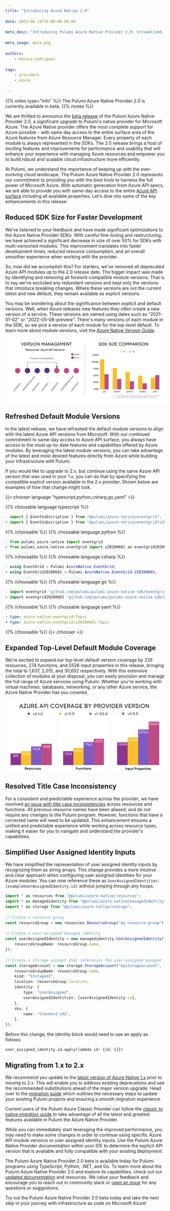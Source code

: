 ```yaml
---
title: "Introducing Azure Native 2.0"

date: 2023-06-14T14:00:00-04:00

meta_desc: "Introducing Pulumi Azure Native Provider 2.0: Streamlined, Expanded, and More Powerful than Ever!"

meta_image: meta.png

authors:
    - monica-rodriguez

tags:
    - providers
    - azure

---
```


{{% notes type="info" %}}
The Pulumi Azure Native Provider 2.0 is currently available in beta.
{{% /notes %}}

We are thrilled to announce the [beta release](https://github.com/pulumi/pulumi-azure-native/releases/tag/v2.0.0-beta.1) of the Pulumi Azure Native Provider 2.0, a significant upgrade to Pulumi's native provider for Microsoft Azure. The Azure Native provider offers the most complete support for Azure possible - with same day access to the entire surface area of the Azure features from Azure Resource Manager. Every property of each module is always represented in the SDKs. The 2.0 release brings a host of exciting features and improvements for performance and usability that will enhance your experience with managing Azure resources and empower you to build robust and scalable cloud infrastructure more efficiently.

<!--more-->

At Pulumi, we understand the importance of keeping up with the ever-evolving cloud landscape. The Pulumi Azure Native Provider 2.0 represents our commitment to providing you with the best tools to harness the full power of Microsoft Azure. With automatic generation from Azure API specs, we are able to provide you with same-day access to the entire [Azure API surface](https://docs.microsoft.com/en-us/rest/api/azure/) including all available properties. Let's dive into some of the key enhancements in this release:

## Reduced SDK Size for Faster Development

We've listened to your feedback and have made significant optimizations to the Azure Native Provider SDKs. With careful fine-tuning and restructuring, we have achieved a significant decrease in size of over 50% for SDKs with multi-versioned modules. This improvement translates into faster development times, reduced resource consumption, and an overall smoother experience when working with the provider.

So, how did we accomplish this? For starters, we've removed all deprecated Azure API modules up to the 2.0 release date. The bigger impact was made by identifying and removing all forward-compatible module versions. That is to say we've excluded any redundant versions and kept only the versions that introduce breaking changes. Where these versions are not the current latest and new default, they remain available as explicit versions.

You may be wondering about the significance between explicit and default versions. Well, when Azure releases new features they often create a new version of a service. These versions are named using dates such as "2021-01-02" or "2022-05-08-preview". There's many versions of each module in the SDK, so we pick a version of each module for the top-level default. To learn more about module versions, visit the [Azure Native Version Guide](https://www.pulumi.com/registry/packages/azure-native/version-guide/).

![sdk-size-version-diagram](./azurev2-diagrams.png)

## Refreshed Default Module Versions

In the latest release, we have refreshed the default module versions to align with the latest Azure API versions from Microsoft. With our continued commitment to same-day access to Azure API surface, you always have access to the most up-to-date features and capabilities offered by Azure modules. By leveraging the latest module versions, you can take advantage of the latest and most desired features directly from Azure while building your infrastructure with Pulumi.

If you would like to upgrade to 2.x, but continue using the same Azure API version that was used in your 1.x, you can do that by specifying the compatible explicit version available in the 2.x provider. Shown below are examples of how that change might look.

{{< chooser language "typescript,python,csharp,go,yaml" >}}

{{% choosable language typescript %}}

```typescript
- import { EventSubscription } from "@pulumi/azure-native/eventgrid";
+ import { EventSubscription } from "@pulumi/azure-native/eventgrid/v20200601";
```

{{% /choosable %}}
{{% choosable language python %}}

```python
- from pulumi_azure_native import eventgrid
+ from pulumi_azure_native.eventgrid import v20200601 as eventgrid20200601
```

{{% /choosable %}}
{{% choosable language csharp %}}

```csharp
- using EventGrid = Pulumi.AzureNative.EventGrid;
+ using EventGrid20200601 = Pulumi.AzureNative.EventGrid.V20200601;
```

{{% /choosable %}}
{{% choosable language go %}}

```go
- import eventgrid "github.com/pulumi/pulumi-azure-native-sdk/eventgrid/v2"
+ import eventgrid20200601 "github.com/pulumi/pulumi-azure-native-sdk/eventgrid/v2/v20200601”
```

{{% /choosable %}}
{{% choosable language yaml %}}

```yaml
- type: azure-native:eventgrid:Topic
+ type: azure-native:eventgrid/v20200601:Topic
```

{{% /choosable %}}
{{< /chooser >}}

## Expanded Top-Level Default Module Coverage

We're excited to expand our top-level default version coverage by 226 resources, 274 functions, and 5526 input properties in this release, bringing the total to 1,637, 2,015, and 30,652 respectively. With this extensive collection of modules at your disposal, you can easily provision and manage the full range of Azure services using Pulumi. Whether you're working with virtual machines, databases, networking, or any other Azure service, the Azure Native Provider has you covered.

![provider-coverage-by-version](./azurev2-provider-coverage.png)

## Resolved Title Case Inconsistency

For a consistent and predictable experience across the provider, we have resolved [an issue with title case inconsistencies](https://github.com/pulumi/pulumi-azure-native/pull/2366) across resources and functions. All previous resource names have been aliased, and do not require any changes to the Pulumi program. However, functions that have a corrected name will need to be updated. This enhancement ensures a unified and predictable experience while working across resource types, making it easier for you to navigate and understand the provider's capabilities.

## Simplified User Assigned Identity Inputs

We have simplified the representation of user assigned identity inputs by recognizing them as string arrays. This change provides a more intuitive and clear approach when configuring user assigned identities for your Azure modules. You can now reference these as `UserAssignedIdentities: [exampleUserAssignedIdentity.id]` without jumping through any hoops.

```typescript
import * as resources from "@pulumi/azure-native/resources";
import * as managedidentity from "@pulumi/azure-native/managedidentity";
import * as storage from "@pulumi/azure-native/storage";

// Create a resource group
const resourceGroup = new resources.ResourceGroup("my-resource-group");

// Create a user-assigned managed identity
const userAssignedIdentity = new managedidentity.UserAssignedIdentity("my-user-assigned-identity", {
    resourceGroupName: resourceGroup.name,
});

// Create a storage account that references the user-assigned managed identity
const storageAccount = new storage.StorageAccount("mystorageaccount", {
    resourceGroupName: resourceGroup.name,
    kind: "StorageV2",
    location: resourceGroup.location,
    identity: {
        type: "UserAssigned",
        userAssignedIdentities: [userAssignedIdentity.id],
    },
    sku: {
        name: "Standard_LRS",
    },
});
```

Before this change, the identity block would need to use an apply as follows:

```
user_assigned_identity.id.apply(lambda id: {id: {}})
```

## Migrating from 1.x to 2.x

We recommend you update to the [latest version of Azure Native 1.x](https://github.com/pulumi/pulumi-azure-native/releases/tag/v1.103.0) prior to moving to 2.x. This will enable you to address existing deprecations and see the recommended substitutions ahead of the major version upgrade. Head over to the [migration guide](https://www.pulumi.com/registry/packages/azure-native/#migration) which outlines the necessary steps to update your existing Pulumi projects and ensuring a smooth migration experience.

Current users of the Pulumi Azure Classic Provider can follow the [classic to native migration guide](https://www.pulumi.com/registry/packages/azure-native/from-classic/) to take advantage of all the latest and greatest features available in Pulumi the Azure Native Provider.

While you can immediately start leveraging the improved performance, you may need to make some changes in order to continue using specific Azure API module versions or user assigned identity inputs. Use the Pulumi Azure Native Provider documentation within your IDE to determine the explicit API version that is available and fully compatible with your existing deployment.

The Pulumi Azure Native Provider 2.0 beta is available today for Pulumi programs using TypeScript, Python, .NET, and Go. To learn more about the Pulumi Azure Native Provider 2.0 and explore its capabilities, check out our [updated documentation](https://www.pulumi.com/registry/packages/azure-native-v2/) and resources. We value your feedback and encourage you to reach out in community slack or [open an issue](https://github.com/pulumi/pulumi-azure-native) for any questions or suggestions.

Try out the Pulumi Azure Native Provider 2.0 beta today and take the next step in your journey with infrastructure as code on Microsoft Azure!
